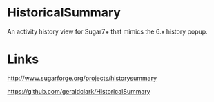HistoricalSummary
=================

An activity history view for Sugar7+ that mimics the 6.x history popup.

Links
=================
http://www.sugarforge.org/projects/historysummary

https://github.com/geraldclark/HistoricalSummary

